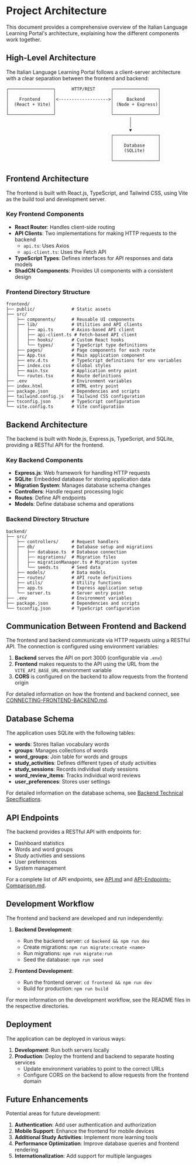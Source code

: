 # Project Architecture

This document provides a comprehensive overview of the Italian Language Learning Portal's architecture, explaining how the different components work together.

## High-Level Architecture

The Italian Language Learning Portal follows a client-server architecture with a clear separation between the frontend and backend:

```
┌─────────────────┐      HTTP/REST      ┌─────────────────┐
│                 │                     │                 │
│    Frontend     │<------------------->│     Backend     │
│  (React + Vite) │                     │ (Node + Express)│
│                 │                     │                 │
└─────────────────┘                     └─────────────────┘
                                               │
                                               │
                                               ▼
                                        ┌─────────────────┐
                                        │                 │
                                        │    Database     │
                                        │    (SQLite)     │
                                        │                 │
                                        └─────────────────┘
```

## Frontend Architecture

The frontend is built with React.js, TypeScript, and Tailwind CSS, using Vite as the build tool and development server.

### Key Frontend Components

- **React Router**: Handles client-side routing
- **API Clients**: Two implementations for making HTTP requests to the backend
  - `api.ts`: Uses Axios
  - `api-client.ts`: Uses the Fetch API
- **TypeScript Types**: Defines interfaces for API responses and data models
- **ShadCN Components**: Provides UI components with a consistent design

### Frontend Directory Structure

```
frontend/
├── public/              # Static assets
├── src/
│   ├── components/      # Reusable UI components
│   ├── lib/             # Utilities and API clients
│   │   ├── api.ts       # Axios-based API client
│   │   ├── api-client.ts # Fetch-based API client
│   │   ├── hooks/       # Custom React hooks
│   │   └── types/       # TypeScript type definitions
│   ├── pages/           # Page components for each route
│   ├── App.tsx          # Main application component
│   ├── env.d.ts         # TypeScript definitions for env variables
│   ├── index.css        # Global styles
│   ├── main.tsx         # Application entry point
│   └── routes.tsx       # Route definitions
├── .env                 # Environment variables
├── index.html           # HTML entry point
├── package.json         # Dependencies and scripts
├── tailwind.config.js   # Tailwind CSS configuration
├── tsconfig.json        # TypeScript configuration
└── vite.config.ts       # Vite configuration
```

## Backend Architecture

The backend is built with Node.js, Express.js, TypeScript, and SQLite, providing a RESTful API for the frontend.

### Key Backend Components

- **Express.js**: Web framework for handling HTTP requests
- **SQLite**: Embedded database for storing application data
- **Migration System**: Manages database schema changes
- **Controllers**: Handle request processing logic
- **Routes**: Define API endpoints
- **Models**: Define database schema and operations

### Backend Directory Structure

```
backend/
├── src/
│   ├── controllers/     # Request handlers
│   ├── db/              # Database setup and migrations
│   │   ├── database.ts  # Database connection
│   │   ├── migrations/  # Migration files
│   │   ├── migrationManager.ts # Migration system
│   │   └── seeds.ts     # Seed data
│   ├── models/          # Data models
│   ├── routes/          # API route definitions
│   ├── utils/           # Utility functions
│   ├── app.ts           # Express application setup
│   └── server.ts        # Server entry point
├── .env                 # Environment variables
├── package.json         # Dependencies and scripts
└── tsconfig.json        # TypeScript configuration
```

## Communication Between Frontend and Backend

The frontend and backend communicate via HTTP requests using a RESTful API. The connection is configured using environment variables:

1. **Backend** serves the API on port 3000 (configurable via `.env`)
2. **Frontend** makes requests to the API using the URL from the `VITE_API_BASE_URL` environment variable
3. **CORS** is configured on the backend to allow requests from the frontend origin

For detailed information on how the frontend and backend connect, see [CONNECTING-FRONTEND-BACKEND.md](CONNECTING-FRONTEND-BACKEND.md).

## Database Schema

The application uses SQLite with the following tables:

- **words**: Stores Italian vocabulary words
- **groups**: Manages collections of words
- **word_groups**: Join table for words and groups
- **study_activities**: Defines different types of study activities
- **study_sessions**: Records individual study sessions
- **word_review_items**: Tracks individual word reviews
- **user_preferences**: Stores user settings

For detailed information on the database schema, see [Backend Technical Specifications](Backend-Technical-Specs.md).

## API Endpoints

The backend provides a RESTful API with endpoints for:

- Dashboard statistics
- Words and word groups
- Study activities and sessions
- User preferences
- System management

For a complete list of API endpoints, see [API.md](../backend/API.md) and [API-Endpoints-Comparison.md](API-Endpoints-Comparison.md).

## Development Workflow

The frontend and backend are developed and run independently:

1. **Backend Development**:
   - Run the backend server: `cd backend && npm run dev`
   - Create migrations: `npm run migrate:create <name>`
   - Run migrations: `npm run migrate:run`
   - Seed the database: `npm run seed`

2. **Frontend Development**:
   - Run the frontend server: `cd frontend && npm run dev`
   - Build for production: `npm run build`

For more information on the development workflow, see the README files in the respective directories.

## Deployment

The application can be deployed in various ways:

1. **Development**: Run both servers locally
2. **Production**: Deploy the frontend and backend to separate hosting services
   - Update environment variables to point to the correct URLs
   - Configure CORS on the backend to allow requests from the frontend domain

## Future Enhancements

Potential areas for future development:

1. **Authentication**: Add user authentication and authorization
2. **Mobile Support**: Enhance the frontend for mobile devices
3. **Additional Study Activities**: Implement more learning tools
4. **Performance Optimization**: Improve database queries and frontend rendering
5. **Internationalization**: Add support for multiple languages 